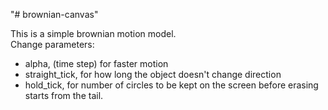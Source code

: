 "# brownian-canvas"  

This is a simple brownian motion model.  
Change parameters:  
* alpha, (time step) for faster motion  
* straight_tick, for how long the object doesn't change direction   
* hold_tick, for number of circles to be kept on the screen before erasing starts from the tail.  